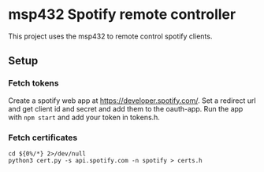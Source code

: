 # msp432 Spotify remote controller

This project uses the msp432 to remote control spotify clients.

## Setup

### Fetch tokens
Create a spotify web app at https://developer.spotify.com/.
Set a redirect url and get client id and secret and add them to the oauth-app.
Run the app with `npm start` and add your token in tokens.h.

### Fetch certificates

```
cd ${0%/*} 2>/dev/null                                                                                                                                                        
python3 cert.py -s api.spotify.com -n spotify > certs.h 
```
